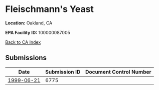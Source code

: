 # Fleischmann's Yeast

**Location:** Oakland, CA

**EPA Facility ID:** 100000087005

[Back to CA Index](../../index.md)

## Submissions

| Date | Submission ID | Document Control Number |
|------|--------------|-------------------------|
| [1999-06-21](submissions/6775.md) | 6775 |  |
